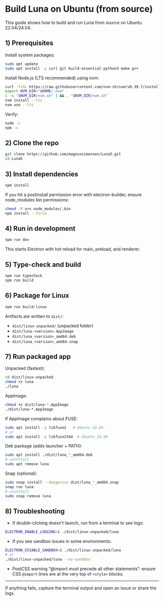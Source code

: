 # Build Luna on Ubuntu (from source)

This guide shows how to build and run Luna from source on Ubuntu 22.04/24.04.

## 1) Prerequisites

Install system packages:

```bash
sudo apt update
sudo apt install -y curl git build-essential python3 make g++
```

Install Node.js (LTS recommended) using nvm:

```bash
curl -fsSL https://raw.githubusercontent.com/nvm-sh/nvm/v0.39.7/install.sh | bash
export NVM_DIR="$HOME/.nvm"
[ -s "$NVM_DIR/nvm.sh" ] && . "$NVM_DIR/nvm.sh"
nvm install --lts
nvm use --lts
```

Verify:

```bash
node -v
npm -v
```

## 2) Clone the repo

```bash
git clone https://github.com/magnussimonsen/Luna5.git
cd Luna5
```

## 3) Install dependencies

```bash
npm install
```

If you hit a postinstall permission error with electron-builder, ensure node_modules bin permissions:

```bash
chmod -R u+x node_modules/.bin
npm install --force
```

## 4) Run in development

```bash
npm run dev
```

This starts Electron with hot reload for main, preload, and renderer.

## 5) Type-check and build

```bash
npm run typecheck
npm run build
```

## 6) Package for Linux

```bash
npm run build:linux
```

Artifacts are written to `dist/`:
- `dist/linux-unpacked/` (unpacked folder)
- `dist/luna-<version>.AppImage`
- `dist/luna_<version>_amd64.deb`
- `dist/luna_<version>_amd64.snap`

## 7) Run packaged app

Unpacked (fastest):

```bash
cd dist/linux-unpacked
chmod +x luna
./luna
```

AppImage:

```bash
chmod +x dist/luna-*.AppImage
./dist/luna-*.AppImage
```

If AppImage complains about FUSE:

```bash
sudo apt install -y libfuse2   # Ubuntu 22.04
# or
sudo apt install -y libfuse2t64  # Ubuntu 24.04
```

Deb package (adds launcher + PATH):

```bash
sudo apt install ./dist/luna_*_amd64.deb
# uninstall
sudo apt remove luna
```

Snap (optional):

```bash
sudo snap install --dangerous dist/luna_*_amd64.snap
snap run luna
# uninstall
sudo snap remove luna
```

## 8) Troubleshooting

- If double-clicking doesn’t launch, run from a terminal to see logs:

```bash
ELECTRON_ENABLE_LOGGING=1 ./dist/linux-unpacked/luna
```

- If you see sandbox issues in some environments:

```bash
ELECTRON_DISABLE_SANDBOX=1 ./dist/linux-unpacked/luna
# or
./dist/linux-unpacked/luna --no-sandbox
```

- PostCSS warning “@import must precede all other statements”: ensure CSS `@import` lines are at the very top of `<style>` blocks.

---

If anything fails, capture the terminal output and open an issue or share the logs.
